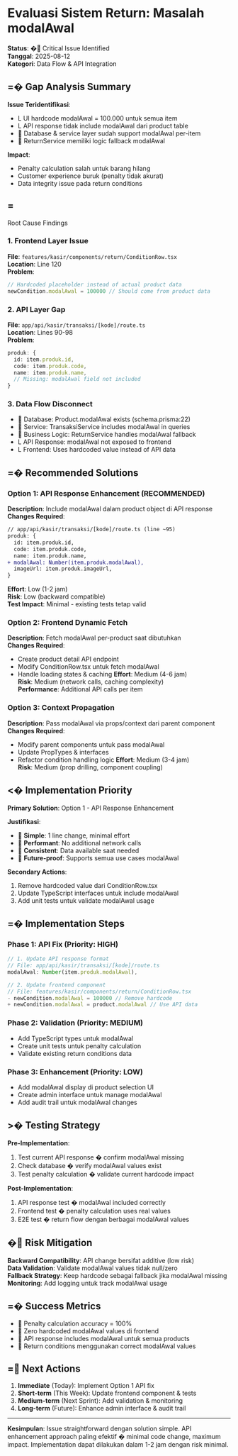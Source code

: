 # Evaluasi Sistem Return: Masalah modalAwal

**Status**: � Critical Issue Identified  
**Tanggal**: 2025-08-12  
**Kategori**: Data Flow & API Integration

## =� Gap Analysis Summary

**Issue Teridentifikasi**:
- L UI hardcode modalAwal = 100.000 untuk semua item
- L API response tidak include modalAwal dari product table
-  Database & service layer sudah support modalAwal per-item
-  ReturnService memiliki logic fallback modalAwal

**Impact**:
- Penalty calculation salah untuk barang hilang
- Customer experience buruk (penalty tidak akurat)
- Data integrity issue pada return conditions

## =
 Root Cause Findings

### 1. Frontend Layer Issue
**File**: `features/kasir/components/return/ConditionRow.tsx`  
**Location**: Line 120  
**Problem**:
```typescript
// Hardcoded placeholder instead of actual product data
newCondition.modalAwal = 100000 // Should come from product data
```

### 2. API Layer Gap  
**File**: `app/api/kasir/transaksi/[kode]/route.ts`  
**Location**: Lines 90-98  
**Problem**:
```typescript
produk: {
  id: item.produk.id,
  code: item.produk.code,
  name: item.produk.name,
  // Missing: modalAwal field not included
}
```

### 3. Data Flow Disconnect
-  Database: Product.modalAwal exists (schema.prisma:22)
-  Service: TransaksiService includes modalAwal in queries
-  Business Logic: ReturnService handles modalAwal fallback
- L API Response: modalAwal not exposed to frontend
- L Frontend: Uses hardcoded value instead of API data

## =� Recommended Solutions

### Option 1: API Response Enhancement (RECOMMENDED)
**Description**: Include modalAwal dalam product object di API response  
**Changes Required**:
```diff
// app/api/kasir/transaksi/[kode]/route.ts (line ~95)
produk: {
  id: item.produk.id,
  code: item.produk.code,
  name: item.produk.name,
+ modalAwal: Number(item.produk.modalAwal),
  imageUrl: item.produk.imageUrl,
}
```
**Effort**: Low (1-2 jam)  
**Risk**: Low (backward compatible)  
**Test Impact**: Minimal - existing tests tetap valid

### Option 2: Frontend Dynamic Fetch
**Description**: Fetch modalAwal per-product saat dibutuhkan  
**Changes Required**:
- Create product detail API endpoint
- Modify ConditionRow.tsx untuk fetch modalAwal
- Handle loading states & caching
**Effort**: Medium (4-6 jam)  
**Risk**: Medium (network calls, caching complexity)  
**Performance**: Additional API calls per item

### Option 3: Context Propagation  
**Description**: Pass modalAwal via props/context dari parent component  
**Changes Required**:
- Modify parent components untuk pass modalAwal
- Update PropTypes & interfaces
- Refactor condition handling logic
**Effort**: Medium (3-4 jam)  
**Risk**: Medium (prop drilling, component coupling)

## <� Implementation Priority

**Primary Solution**: Option 1 - API Response Enhancement

**Justifikasi**:
-  **Simple**: 1 line change, minimal effort
-  **Performant**: No additional network calls  
-  **Consistent**: Data available saat needed
-  **Future-proof**: Supports semua use cases modalAwal

**Secondary Actions**:
1. Remove hardcoded value dari ConditionRow.tsx
2. Update TypeScript interfaces untuk include modalAwal
3. Add unit tests untuk validate modalAwal usage

## =� Implementation Steps

### Phase 1: API Fix (Priority: HIGH)
```typescript
// 1. Update API response format
// File: app/api/kasir/transaksi/[kode]/route.ts
modalAwal: Number(item.produk.modalAwal),

// 2. Update frontend component  
// File: features/kasir/components/return/ConditionRow.tsx
- newCondition.modalAwal = 100000 // Remove hardcode
+ newCondition.modalAwal = product.modalAwal // Use API data
```

### Phase 2: Validation (Priority: MEDIUM)
- Add TypeScript types untuk modalAwal
- Create unit tests untuk penalty calculation
- Validate existing return conditions data

### Phase 3: Enhancement (Priority: LOW)  
- Add modalAwal display di product selection UI
- Create admin interface untuk manage modalAwal
- Add audit trail untuk modalAwal changes

## >� Testing Strategy

**Pre-Implementation**:
1. Test current API response � confirm modalAwal missing
2. Check database � verify modalAwal values exist
3. Test penalty calculation � validate current hardcode impact

**Post-Implementation**:  
1. API response test � modalAwal included correctly
2. Frontend test � penalty calculation uses real values
3. E2E test � return flow dengan berbagai modalAwal values

## � Risk Mitigation

**Backward Compatibility**: API change bersifat additive (low risk)  
**Data Validation**: Validate modalAwal values tidak null/zero  
**Fallback Strategy**: Keep hardcode sebagai fallback jika modalAwal missing  
**Monitoring**: Add logging untuk track modalAwal usage

## =� Success Metrics

-  Penalty calculation accuracy = 100%
-  Zero hardcoded modalAwal values di frontend
-  API response includes modalAwal untuk semua products
-  Return conditions menggunakan correct modalAwal values

## = Next Actions

1. **Immediate** (Today): Implement Option 1 API fix
2. **Short-term** (This Week): Update frontend component & tests  
3. **Medium-term** (Next Sprint): Add validation & monitoring
4. **Long-term** (Future): Enhance admin interface & audit trail

---

**Kesimpulan**: Issue straightforward dengan solution simple. API enhancement approach paling efektif � minimal code change, maximum impact. Implementation dapat dilakukan dalam 1-2 jam dengan risk minimal.